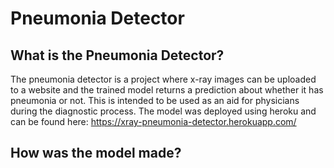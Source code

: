 # Pneumonia Detector

## What is the Pneumonia Detector?
The pneumonia detector is a project where x-ray images can be uploaded to a website and the trained model returns a prediction about whether it has pneumonia or not. This is intended to be used as an aid for physicians during the diagnostic process. The model was deployed using heroku and can be found here: https://xray-pneumonia-detector.herokuapp.com/

## How was the model made?
